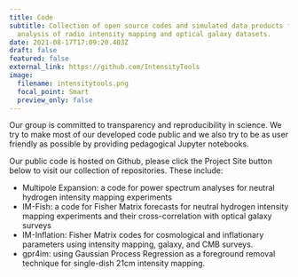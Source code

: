 ```yaml
---
title: Code
subtitle: Collection of open source codes and simulated data products for the
  analysis of radio intensity mapping and optical galaxy datasets.
date: 2021-08-17T17:09:20.403Z
draft: false
featured: false
external_link: https://github.com/IntensityTools
image:
  filename: intensitytools.png
  focal_point: Smart
  preview_only: false
---
```

Our group is committed to transparency and reproducibility in science. We try to make most of our developed code public and we also try to be as user friendly as possible by providing pedagogical Jupyter notebooks. 



Our public code is hosted on Github, please click the Project Site button below to visit our collection of repositories. These include:

* Multipole Expansion: a code for power spectrum analyses for neutral hydrogen intensity mapping experiments
* IM-Fish: a code for Fisher Matrix forecasts for neutral hydrogen intensity mapping experiments and their cross-correlation with optical galaxy surveys
* IM-Inflation: Fisher Matrix codes for cosmological and inflationary parameters using intensity mapping, galaxy, and CMB surveys.
* gpr4im: using Gaussian Process Regression as a foreground removal technique for single-dish 21cm intensity mapping.
